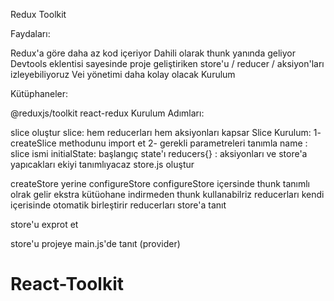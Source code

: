 Redux Toolkit

Faydaları:

Redux'a göre daha az kod içeriyor
Dahili olarak thunk yanında geliyor
Devtools eklentisi sayesinde proje geliştiriken store'u / reducer / aksiyon'ları izleyebiliyoruz
Vei yönetimi daha kolay olacak
Kurulum

Kütüphaneler:

@reduxjs/toolkit
react-redux
Kurulum Adımları:

slice oluştur
slice: hem reducerları hem aksiyonları kapsar
Slice Kurulum:
1- createSlice methodunu import et
2- gerekli parametreleri tanımla
name : slice ismi
initialState: başlangıç state'ı
reducers{} : aksiyonları ve store'a yapıcakları ekiyi tanımlıyacaz
store.js oluştur

createStore yerine configureStore
configureStore içersinde thunk tanımlı olrak gelir
ekstra kütüohane indirmeden thunk kullanabilriz
reducerları kendi içerisinde otomatik birleştirir
reducerları store'a tanıt

store'u exprot et

store'u projeye main.js'de tanıt (provider)
# React-Toolkit
